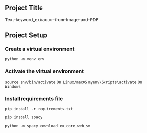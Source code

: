 ## Project Title

Text-keyword_extractor-from-Image-and-PDF

## Project Setup

### Create a virtual environment

`python -m venv env`

### Activate the virtual environment

`source env/bin/activate` `On Linux/macOS`
`myenv\Scripts\activate` `On Windows`

### Install requirements file

`pip install -r requirements.txt`

`pip install spacy`

`python -m spacy download en_core_web_sm`
